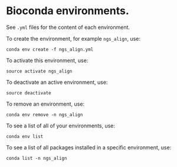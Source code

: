 # Bioconda environments.

See `.yml` files for the content of each environment. 

To create the environment, for example `ngs_align`, use:
```
conda env create -f ngs_align.yml 
```

To activate this environment, use:
```
source activate ngs_align
```

To deactivate an active environment, use:
```
source deactivate
```

To remove an environment, use:
```
conda env remove -n ngs_align
```

To see a list of all of your environments, use:
```
conda env list
```

To see a list of all packages installed in a specific environment, use:
```
conda list -n ngs_align
```
